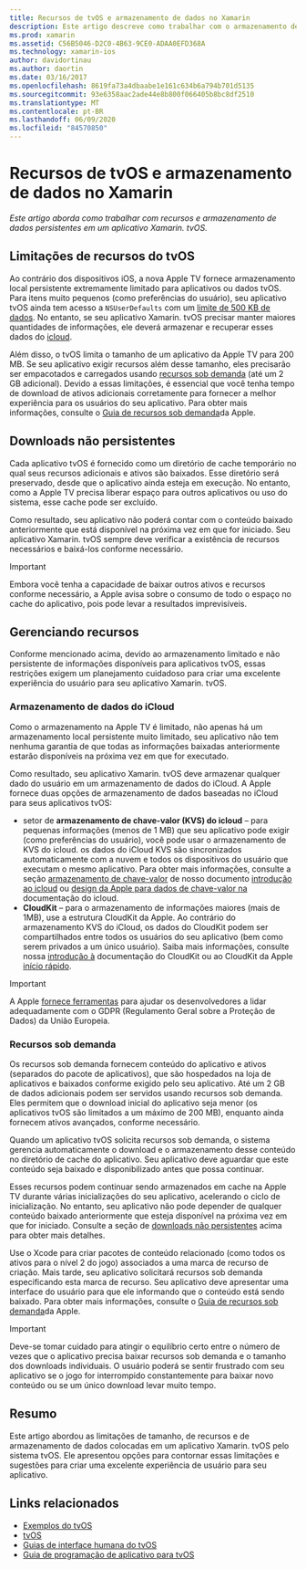 ```yaml
---
title: Recursos de tvOS e armazenamento de dados no Xamarin
description: Este artigo descreve como trabalhar com o armazenamento de dados de recursos e persistentes em um aplicativo tvOS criado com o Xamarin. Ele aborda o armazenamento de dados do iCloud e recursos sob demanda.
ms.prod: xamarin
ms.assetid: C56B5046-D2C0-4B63-9CE0-ADAA0EFD368A
ms.technology: xamarin-ios
author: davidortinau
ms.author: daortin
ms.date: 03/16/2017
ms.openlocfilehash: 8619fa73a4dbaabe1e161c634b6a794b701d5135
ms.sourcegitcommit: 93e6358aac2ade44e8b800f066405b8bc8df2510
ms.translationtype: MT
ms.contentlocale: pt-BR
ms.lasthandoff: 06/09/2020
ms.locfileid: "84570850"
---
```

# <a name="tvos-resources-and-data-storage-in-xamarin"></a>Recursos de tvOS e armazenamento de dados no Xamarin

_Este artigo aborda como trabalhar com recursos e armazenamento de dados persistentes em um aplicativo Xamarin. tvOS._

<a name="tvOS-Resource-Limitations"></a>

## <a name="tvos-resource-limitations"></a>Limitações de recursos do tvOS

Ao contrário dos dispositivos iOS, a nova Apple TV fornece armazenamento local persistente extremamente limitado para aplicativos ou dados tvOS. Para itens muito pequenos (como preferências do usuário), seu aplicativo tvOS ainda tem acesso a `NSUserDefaults` com um [limite de 500 KB de dados](https://forums.developer.apple.com/message/50696#50696). No entanto, se seu aplicativo Xamarin. tvOS precisar manter maiores quantidades de informações, ele deverá armazenar e recuperar esses dados do [icloud](#iCloud-Data-Storage).

Além disso, o tvOS limita o tamanho de um aplicativo da Apple TV para 200 MB. Se seu aplicativo exigir recursos além desse tamanho, eles precisarão ser empacotados e carregados usando [recursos sob demanda](#On-Demand-Resources) (até um 2 GB adicional). Devido a essas limitações, é essencial que você tenha tempo de download de ativos adicionais corretamente para fornecer a melhor experiência para os usuários do seu aplicativo. Para obter mais informações, consulte o [Guia de recursos sob demanda](https://developer.apple.com/library/prerelease/tvos/documentation/FileManagement/Conceptual/On_Demand_Resources_Guide/index.html#//apple_ref/doc/uid/TP40015083)da Apple.

<a name="Non-Persistent-Downloads"></a>

## <a name="non-persistent-downloads"></a>Downloads não persistentes

Cada aplicativo tvOS é fornecido como um diretório de cache temporário no qual seus recursos adicionais e ativos são baixados. Esse diretório será preservado, desde que o aplicativo ainda esteja em execução. No entanto, como a Apple TV precisa liberar espaço para outros aplicativos ou uso do sistema, esse cache pode ser excluído.

Como resultado, seu aplicativo não poderá contar com o conteúdo baixado anteriormente que está disponível na próxima vez em que for iniciado. Seu aplicativo Xamarin. tvOS sempre deve verificar a existência de recursos necessários e baixá-los conforme necessário.

> [!IMPORTANT]
> Embora você tenha a capacidade de baixar outros ativos e recursos conforme necessário, a Apple avisa sobre o consumo de todo o espaço no cache do aplicativo, pois pode levar a resultados imprevisíveis.

<a name="Managing-Resources"></a>

## <a name="managing-resources"></a>Gerenciando recursos

Conforme mencionado acima, devido ao armazenamento limitado e não persistente de informações disponíveis para aplicativos tvOS, essas restrições exigem um planejamento cuidadoso para criar uma excelente experiência do usuário para seu aplicativo Xamarin. tvOS.

<a name="iCloud-Data-Storage"></a>

### <a name="icloud-data-storage"></a>Armazenamento de dados do iCloud

Como o armazenamento na Apple TV é limitado, não apenas há um armazenamento local persistente muito limitado, seu aplicativo não tem nenhuma garantia de que todas as informações baixadas anteriormente estarão disponíveis na próxima vez em que for executado.

Como resultado, seu aplicativo Xamarin. tvOS deve armazenar qualquer dado do usuário em um armazenamento de dados do iCloud. A Apple fornece duas opções de armazenamento de dados baseadas no iCloud para seus aplicativos tvOS:

- setor de **armazenamento de chave-valor (KVS) do icloud** – para pequenas informações (menos de 1 MB) que seu aplicativo pode exigir (como preferências do usuário), você pode usar o armazenamento de KVS do icloud. os dados do iCloud KVS são sincronizados automaticamente com a nuvem e todos os dispositivos do usuário que executam o mesmo aplicativo. Para obter mais informações, consulte a seção [armazenamento de chave-valor](~/ios/data-cloud/introduction-to-icloud.md) de nosso documento [introdução ao icloud](~/ios/data-cloud/introduction-to-icloud.md) ou [design da Apple para dados de chave-valor na](https://developer.apple.com/library/prerelease/tvos/documentation/General/Conceptual/iCloudDesignGuide/Chapters/DesigningForKey-ValueDataIniCloud.html#//apple_ref/doc/uid/TP40012094-CH7) documentação do icloud.
- **CloudKit** – para o armazenamento de informações maiores (mais de 1MB), use a estrutura CloudKit da Apple. Ao contrário do armazenamento KVS do iCloud, os dados do CloudKit podem ser compartilhados entre todos os usuários do seu aplicativo (bem como serem privados a um único usuário). Saiba mais informações, consulte nossa [introdução à](~/ios/data-cloud/intro-to-cloudkit.md) documentação do CloudKit ou ao CloudKit da Apple [início rápido](https://developer.apple.com/library/prerelease/tvos/documentation/DataManagement/Conceptual/CloudKitQuickStart/Introduction/Introduction.html#//apple_ref/doc/uid/TP40014987).

> [!IMPORTANT]
> A Apple [fornece ferramentas](https://developer.apple.com/support/allowing-users-to-manage-data/) para ajudar os desenvolvedores a lidar adequadamente com o GDPR (Regulamento Geral sobre a Proteção de Dados) da União Europeia.

<a name="On-Demand-Resources"></a>

### <a name="on-demand-resources"></a>Recursos sob demanda

Os recursos sob demanda fornecem conteúdo do aplicativo e ativos (separados do pacote de aplicativos), que são hospedados na loja de aplicativos e baixados conforme exigido pelo seu aplicativo. Até um 2 GB de dados adicionais podem ser servidos usando recursos sob demanda. Eles permitem que o download inicial do aplicativo seja menor (os aplicativos tvOS são limitados a um máximo de 200 MB), enquanto ainda fornecem ativos avançados, conforme necessário.

Quando um aplicativo tvOS solicita recursos sob demanda, o sistema gerencia automaticamente o download e o armazenamento desse conteúdo no diretório de cache do aplicativo. Seu aplicativo deve aguardar que este conteúdo seja baixado e disponibilizado antes que possa continuar.

Esses recursos podem continuar sendo armazenados em cache na Apple TV durante várias inicializações do seu aplicativo, acelerando o ciclo de inicialização. No entanto, seu aplicativo não pode depender de qualquer conteúdo baixado anteriormente que esteja disponível na próxima vez em que for iniciado. Consulte a seção de [downloads não persistentes](#Non-Persistent-Downloads) acima para obter mais detalhes.

Use o Xcode para criar pacotes de conteúdo relacionado (como todos os ativos para o nível 2 do jogo) associados a uma marca de recurso de criação. Mais tarde, seu aplicativo solicitará recursos sob demanda especificando esta marca de recurso. Seu aplicativo deve apresentar uma interface do usuário para que ele informando que o conteúdo está sendo baixado. Para obter mais informações, consulte o [Guia de recursos sob demanda](https://developer.apple.com/library/prerelease/tvos/documentation/FileManagement/Conceptual/On_Demand_Resources_Guide/index.html#//apple_ref/doc/uid/TP40015083)da Apple.

> [!IMPORTANT]
> Deve-se tomar cuidado para atingir o equilíbrio certo entre o número de vezes que o aplicativo precisa baixar recursos sob demanda e o tamanho dos downloads individuais. O usuário poderá se sentir frustrado com seu aplicativo se o jogo for interrompido constantemente para baixar novo conteúdo ou se um único download levar muito tempo.

<a name="Summary"></a>

## <a name="summary"></a>Resumo

Este artigo abordou as limitações de tamanho, de recursos e de armazenamento de dados colocadas em um aplicativo Xamarin. tvOS pelo sistema tvOS. Ele apresentou opções para contornar essas limitações e sugestões para criar uma excelente experiência de usuário para seu aplicativo.

## <a name="related-links"></a>Links relacionados

- [Exemplos do tvOS](https://docs.microsoft.com/samples/browse/?products=xamarin&term=Xamarin.iOS+tvOS)
- [tvOS](https://developer.apple.com/tvos/)
- [Guias de interface humana do tvOS](https://developer.apple.com/tvos/human-interface-guidelines/)
- [Guia de programação de aplicativo para tvOS](https://developer.apple.com/library/prerelease/tvos/documentation/General/Conceptual/AppleTV_PG/)
